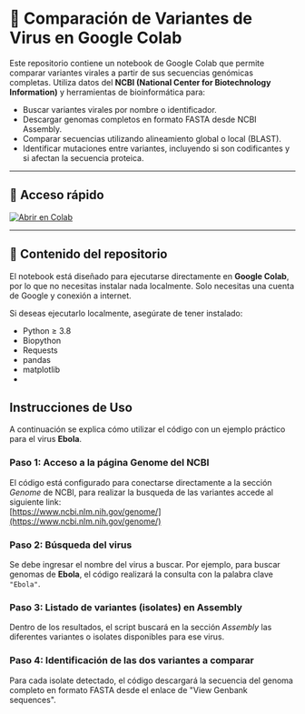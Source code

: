 # 🧬 Comparación de Variantes de Virus en Google Colab

Este repositorio contiene un notebook de Google Colab que permite comparar variantes virales a partir de sus secuencias genómicas completas. Utiliza datos del **NCBI (National Center for Biotechnology Information)** y herramientas de bioinformática para:

- Buscar variantes virales por nombre o identificador.
- Descargar genomas completos en formato FASTA desde NCBI Assembly.
- Comparar secuencias utilizando alineamiento global o local (BLAST).
- Identificar mutaciones entre variantes, incluyendo si son codificantes y si afectan la secuencia proteica.

---

## 🔗 Acceso rápido

[![Abrir en Colab](https://colab.research.google.com/assets/colab-badge.svg)](https://colab.research.google.com/github/tu-usuario/tu-repo/blob/main/comparacion_variantes.ipynb)

---

## 📁 Contenido del repositorio

El notebook está diseñado para ejecutarse directamente en **Google Colab**, por lo que no necesitas instalar nada localmente. Solo necesitas una cuenta de Google y conexión a internet.

Si deseas ejecutarlo localmente, asegúrate de tener instalado:

- Python ≥ 3.8
- Biopython
- Requests
- pandas
- matplotlib
- 
## Instrucciones de Uso

A continuación se explica cómo utilizar el código con un ejemplo práctico para el virus **Ebola**.


### Paso 1: Acceso a la página Genome del NCBI

El código está configurado para conectarse directamente a la sección *Genome* de NCBI, para realizar la busqueda de las variantes accede al siguiente link:  
[https://www.ncbi.nlm.nih.gov/genome/](https://www.ncbi.nlm.nih.gov/genome/)

### Paso 2: Búsqueda del virus

Se debe ingresar el nombre del virus a buscar. Por ejemplo, para buscar genomas de **Ebola**, el código realizará la consulta con la palabra clave `"Ebola"`.

### Paso 3: Listado de variantes (isolates) en Assembly

Dentro de los resultados, el script buscará en la sección *Assembly* las diferentes variantes o isolates disponibles para ese virus.

### Paso 4: Identificación de las dos variantes a comparar 

Para cada isolate detectado, el código descargará la secuencia del genoma completo en formato FASTA desde el enlace de "View Genbank sequences".





